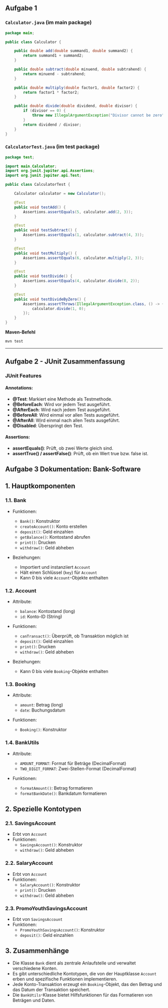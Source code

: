 ## Aufgabe 1

### `Calculator.java` (im main package)
```java
package main;

public class Calculator {

    public double add(double summand1, double summand2) {
        return summand1 + summand2;
    }

    public double subtract(double minuend, double subtrahend) {
        return minuend - subtrahend;
    }

    public double multiply(double factor1, double factor2) {
        return factor1 * factor2;
    }

    public double divide(double dividend, double divisor) {
        if (divisor == 0) {
            throw new IllegalArgumentException("Divisor cannot be zero");
        }
        return dividend / divisor;
    }
}
```

### `CalculatorTest.java` (im test package)
```java
package test;

import main.Calculator;
import org.junit.jupiter.api.Assertions;
import org.junit.jupiter.api.Test;

public class CalculatorTest {

    Calculator calculator = new Calculator();

    @Test
    public void testAdd() {
        Assertions.assertEquals(5, calculator.add(2, 3));
    }

    @Test
    public void testSubtract() {
        Assertions.assertEquals(1, calculator.subtract(4, 3));
    }

    @Test
    public void testMultiply() {
        Assertions.assertEquals(6, calculator.multiply(2, 3));
    }

    @Test
    public void testDivide() {
        Assertions.assertEquals(4, calculator.divide(8, 2));
    }

    @Test
    public void testDivideByZero() {
        Assertions.assertThrows(IllegalArgumentException.class, () -> {
            calculator.divide(1, 0);
        });
    }
}
```

**Maven-Befehl**
```bash
mvn test
```

---

## Aufgabe 2 - JUnit Zusammenfassung

### JUnit Features

#### Annotations:
- **@Test**: Markiert eine Methode als Testmethode.
- **@BeforeEach**: Wird vor jedem Test ausgeführt.
- **@AfterEach**: Wird nach jedem Test ausgeführt.
- **@BeforeAll**: Wird einmal vor allen Tests ausgeführt.
- **@AfterAll**: Wird einmal nach allen Tests ausgeführt.
- **@Disabled**: Überspringt den Test.

#### Assertions:
- **assertEquals()**: Prüft, ob zwei Werte gleich sind.
- **assertTrue() / assertFalse()**: Prüft, ob ein Wert true bzw. false ist.

## Aufgabe 3  Dokumentation: Bank-Software

## 1. Hauptkomponenten

### 1.1. Bank
- Funktionen:
  - `Bank()`: Konstruktor
  - `createAccount()`: Konto erstellen
  - `deposit()`: Geld einzahlen
  - `getBalance()`: Kontostand abrufen
  - `print()`: Drucken
  - `withdraw()`: Geld abheben

- Beziehungen:
  - Importiert und instanziiert `Account`
  - Hält einen Schlüssel (`key`) für `Account`
  - Kann 0 bis viele `Account`-Objekte enthalten

### 1.2. Account
- Attribute:
  - `balance`: Kontostand (long)
  - `id`: Konto-ID (String)

- Funktionen:
  - `canTransact()`: Überprüft, ob Transaktion möglich ist
  - `deposit()`: Geld einzahlen
  - `print()`: Drucken
  - `withdraw()`: Geld abheben

- Beziehungen:
  - Kann 0 bis viele `Booking`-Objekte enthalten

### 1.3. Booking
- Attribute:
  - `amount`: Betrag (long)
  - `date`: Buchungsdatum

- Funktionen:
  - `Booking()`: Konstruktor

### 1.4. BankUtils
- Attribute:
  - `AMOUNT_FORMAT`: Format für Beträge (DecimalFormat)
  - `TWO_DIGIT_FORMAT`: Zwei-Stellen-Format (DecimalFormat)

- Funktionen:
  - `formatAmount()`: Betrag formatieren
  - `formatBankDate()`: Bankdatum formatieren

## 2. Spezielle Kontotypen

### 2.1. SavingsAccount
- Erbt von `Account`
- Funktionen:
  - `SavingsAccount()`: Konstruktor
  - `withdraw()`: Geld abheben

### 2.2. SalaryAccount
- Erbt von `Account`
- Funktionen:
  - `SalaryAccount()`: Konstruktor
  - `print()`: Drucken
  - `withdraw()`: Geld abheben

### 2.3. PromoYouthSavingsAccount
- Erbt von `SavingsAccount`
- Funktionen:
  - `PromoYouthSavingsAccount()`: Konstruktor
  - `deposit()`: Geld einzahlen

## 3. Zusammenhänge
- Die Klasse `Bank` dient als zentrale Anlaufstelle und verwaltet verschiedene Konten.
- Es gibt unterschiedliche Kontotypen, die von der Hauptklasse `Account` erben und spezifische Funktionen implementieren.
- Jede Konto-Transaktion erzeugt ein `Booking`-Objekt, das den Betrag und das Datum der Transaktion speichert.
- Die `BankUtils`-Klasse bietet Hilfsfunktionen für das Formatieren von Beträgen und Daten.